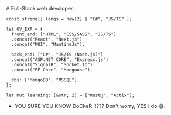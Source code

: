 A Full-Stack web devoloper.

```
const string[] langs = new[2] { "C#", "JS/TS" };

let OV_EXP = {
  front_end: ["HTML", "CSS/SASS", "JS/TS"]
  .concat("React", "Next.js")
  .concat("MUI", "MantineJs"),
  
  back_end: ["C#", "JS/TS (Node.js)"]
  .concat("ASP.NET CORE", "Express.js")
  .concat("SignalR", "Socket.IO")
  .concat("EF Core", "Mongoose"),
  
  dbs: ["MongoDB", "MSSQL"],
};

let mut learning: [&str; 2] = ["Rust🦀", "Actix"];
```

- YOU SURE YOU KNOW DoCkeR !!???
Don't worry, YES I do 😅.
 
